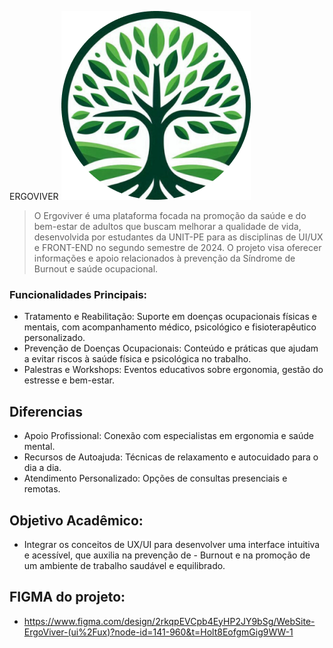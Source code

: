 ERGOVIVER
<img src="assets/img/logo/LOGO.png" alt="Logo do projeto">

> O Ergoviver é uma plataforma focada na promoção da saúde e do bem-estar de adultos que buscam melhorar a qualidade de vida, desenvolvida por estudantes da UNIT-PE para as disciplinas de UI/UX e FRONT-END no segundo semestre de 2024. O projeto visa oferecer informações e apoio relacionados à prevenção da Síndrome de Burnout e saúde ocupacional.

### Funcionalidades Principais:

- Tratamento e Reabilitação: Suporte em doenças ocupacionais físicas e mentais, com acompanhamento médico, psicológico e fisioterapêutico personalizado.
- Prevenção de Doenças Ocupacionais: Conteúdo e práticas que ajudam a evitar riscos à saúde física e psicológica no trabalho.
- Palestras e Workshops: Eventos educativos sobre ergonomia, gestão do estresse e bem-estar.

## Diferencias
- Apoio Profissional: Conexão com especialistas em ergonomia e saúde mental.
- Recursos de Autoajuda: Técnicas de relaxamento e autocuidado para o dia a dia.
- Atendimento Personalizado: Opções de consultas presenciais e remotas.

## Objetivo Acadêmico:
- Integrar os conceitos de UX/UI para desenvolver uma interface intuitiva e acessível, que auxilia na prevenção de - Burnout e na promoção de um ambiente de trabalho saudável e equilibrado.

## FIGMA do projeto:
- https://www.figma.com/design/2rkqpEVCpb4EyHP2JY9bSg/WebSite-ErgoViver-(ui%2Fux)?node-id=141-960&t=Holt8EofgmGig9WW-1
